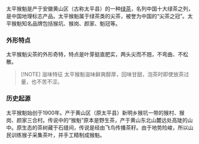 太平猴魁是产于安徽黄山区（古称太平县）的一种[绿茶](中国的茶叶六大分类)，名列中国十大绿茶之列，是中国地理标志产品。太平猴魁属于绿茶类的尖茶，被誉为中国的“尖茶之冠”。太平猴魁知名品牌包括猴坑、猴岗、颜家、魁冠等。

### 外形特点
太平猴魁尖茶的外形奇特，特点是叶芽挺直肥实，两头尖而不翘，不弯曲、不松散。


> [!NOTE] 滋味特征
> 太平猴魁滋味鲜爽醇厚，回味甘甜，泡茶时即使放茶过量，也不苦不涩。

### 历史起源
太平猴魁始创于1900年。产于黄山区（原太平县）新明乡猴坑一带的猴村、猴岗、颜家三合村。传说中的“猴魁”原本是野生茶，产于黄山东北山麓远处高陡的山中。原生态的茶树藏于石缝间，传说是经由飞鸟传播茶籽。由于地势险峻，所以山民训练猴子采集茶叶，并手工精制成猴魁。



